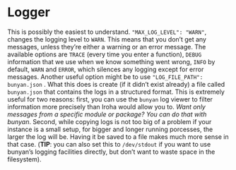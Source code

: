 # Logger

This is possibly the easiest to understand. `"MAX_LOG_LEVEL": "WARN"`, changes the logging level to `WARN`. This means that you don’t get any messages, unless they’re either a warning or an error message. The available options are `TRACE` (every time you enter a function), `DEBUG` information that we use when we know something went wrong, `INFO` by default, `WARN` and `ERROR`, which silences any logging except for error messages.
Another useful option might be to use `"LOG_FILE_PATH": bunyan.json` . What this does is create (if it didn’t exist already) a file called `bunyan.json` that contains the logs in a structured format. This is extremely useful for two reasons: first, you can use the `bunyan` log viewer to filter information more precisely than Iroha would allow you to. _Want only messages from a specific module or package? You can do that with bunyan_. Second, while copying logs is not too big of a problem if your instance is a small setup, for bigger and longer running porcesses, the larger the log will be. Having it be saved to a file makes much more sense in that case. (**TIP**: you can also set this to `/dev/stdout` if you want to use bunyan’s logging facilities directly, but don’t want to waste space in the filesystem).
